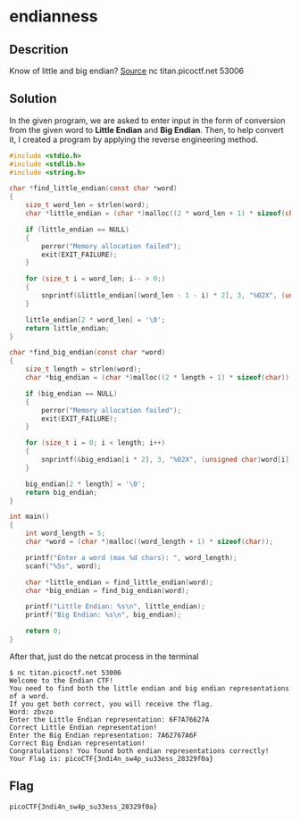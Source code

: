 # endianness

## Descrition

Know of little and big endian?
[Source](https://artifacts.picoctf.net/c_titan/119/flag.c)
nc titan.picoctf.net 53006

## Solution

In the given program, we are asked to enter input in the form of conversion from the given word to **Little Endian** and **Big Endian**. Then, to help convert it, I created a program by applying the reverse engineering method.

```c
#include <stdio.h>
#include <stdlib.h>
#include <string.h>

char *find_little_endian(const char *word)
{
    size_t word_len = strlen(word);
    char *little_endian = (char *)malloc((2 * word_len + 1) * sizeof(char));

    if (little_endian == NULL)
    {
        perror("Memory allocation failed");
        exit(EXIT_FAILURE);
    }

    for (size_t i = word_len; i-- > 0;)
    {
        snprintf(&little_endian[(word_len - 1 - i) * 2], 3, "%02X", (unsigned char)word[i]);
    }

    little_endian[2 * word_len] = '\0';
    return little_endian;
}

char *find_big_endian(const char *word)
{
    size_t length = strlen(word);
    char *big_endian = (char *)malloc((2 * length + 1) * sizeof(char));

    if (big_endian == NULL)
    {
        perror("Memory allocation failed");
        exit(EXIT_FAILURE);
    }

    for (size_t i = 0; i < length; i++)
    {
        snprintf(&big_endian[i * 2], 3, "%02X", (unsigned char)word[i]);
    }

    big_endian[2 * length] = '\0';
    return big_endian;
}

int main()
{
    int word_length = 5;
    char *word = (char *)malloc((word_length + 1) * sizeof(char));

    printf("Enter a word (max %d chars): ", word_length);
    scanf("%5s", word); 

    char *little_endian = find_little_endian(word);
    char *big_endian = find_big_endian(word);

    printf("Little Endian: %s\n", little_endian);
    printf("Big Endian: %s\n", big_endian);

    return 0;
}
```

After that, just do the netcat process in the terminal
```
$ nc titan.picoctf.net 53006
Welcome to the Endian CTF!
You need to find both the little endian and big endian representations of a word.
If you get both correct, you will receive the flag.
Word: zbvzo
Enter the Little Endian representation: 6F7A76627A
Correct Little Endian representation!
Enter the Big Endian representation: 7A62767A6F
Correct Big Endian representation!
Congratulations! You found both endian representations correctly!
Your Flag is: picoCTF{3ndi4n_sw4p_su33ess_28329f0a}
```

## Flag
    picoCTF{3ndi4n_sw4p_su33ess_28329f0a}